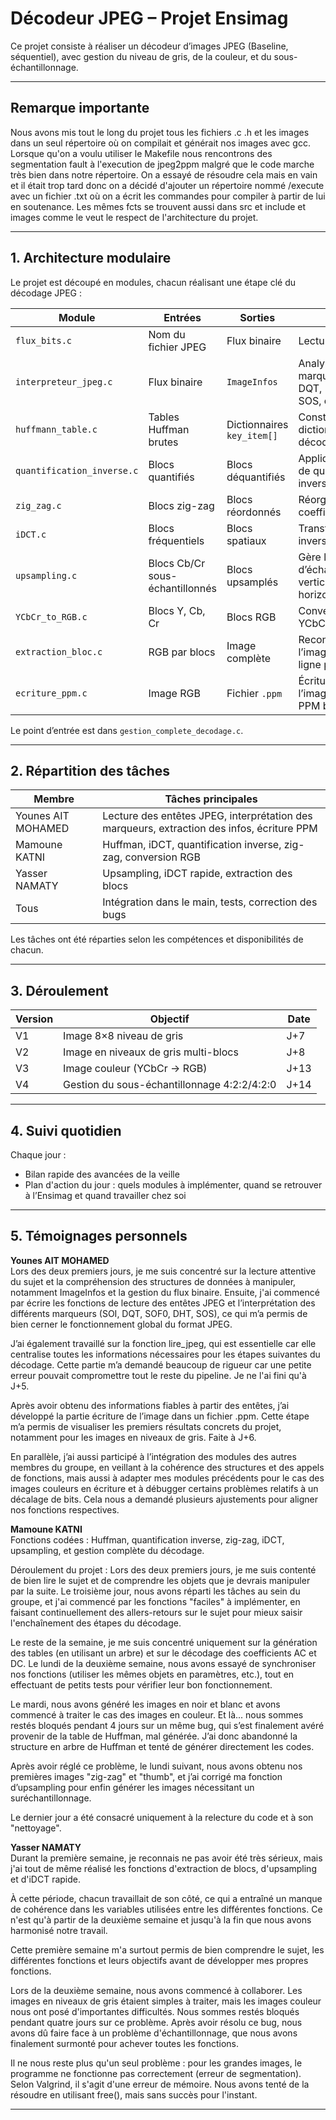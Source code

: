 # Décodeur JPEG – Projet Ensimag

Ce projet consiste à réaliser un décodeur d’images JPEG (Baseline, séquentiel), avec gestion du niveau de gris, de la couleur, et du sous-échantillonnage.

---
## Remarque importante

Nous avons mis tout le long du projet tous les fichiers .c .h et les images dans un seul répertoire où on compilait et générait nos images avec gcc. Lorsque qu'on a voulu utiliser le Makefile nous rencontrons des segmentation fault à l'execution de jpeg2ppm malgré que le code marche très bien dans notre répertoire. On a essayé de résoudre cela mais en vain et il était trop tard donc on a décidé d'ajouter un répertoire nommé /execute avec un fichier .txt où on a écrit les commandes pour compiler à partir de lui en soutenance. Les mêmes fcts se trouvent aussi dans src et include et images comme le veut le respect de l'architecture du projet.

---

## 1. Architecture modulaire

Le projet est découpé en modules, chacun réalisant une étape clé du décodage JPEG :

| Module                    | Entrées                         | Sorties                          | Rôle                                                       |
|--------------------------|----------------------------------|----------------------------------|------------------------------------------------------------|
| `flux_bits.c`            | Nom du fichier JPEG             | Flux binaire                     | Lecture des bits                                           |
| `interpreteur_jpeg.c`    | Flux binaire                    | `ImageInfos`                     | Analyse des marqueurs (SOI, DQT, DHT, SOF0, SOS, etc.)     |
| `huffmann_table.c`       | Tables Huffman brutes           | Dictionnaires `key_item[]`       | Construction des dictionnaires de décodage                |
| `quantification_inverse.c` | Blocs quantifiés              | Blocs déquantifiés               | Applique la table de quantification inverse               |
| `zig_zag.c`              | Blocs zig-zag                   | Blocs réordonnés                 | Réorganise les coefficients DCT                           |
| `iDCT.c`                 | Blocs fréquentiels              | Blocs spatiaux                   | Transformée inverse DCT                                   |
| `upsampling.c`           | Blocs Cb/Cr sous-échantillonnés | Blocs upsamplés                  | Gère les cas d’échantillonnage vertical et horizontal     |
| `YCbCr_to_RGB.c`         | Blocs Y, Cb, Cr                 | Blocs RGB                        | Conversion YCbCr → RGB                                    |
| `extraction_bloc.c`      | RGB par blocs                   | Image complète                   | Reconstruit l’image finale ligne par ligne                |
| `ecriture_ppm.c`         | Image RGB                       | Fichier `.ppm`                   | Écriture de l’image au format PPM binaire                 |

Le point d’entrée est dans `gestion_complete_decodage.c`.

---


## 2. Répartition des tâches

| Membre             | Tâches principales                                                                 |
|--------------------|-------------------------------------------------------------------------------------|
| Younes AIT MOHAMED | Lecture des entêtes JPEG, interprétation des marqueurs, extraction des infos, écriture PPM |
| Mamoune KATNI      | Huffman, iDCT, quantification inverse, zig-zag, conversion RGB                     |
| Yasser NAMATY      | Upsampling, iDCT rapide, extraction des blocs                                      |
| Tous               | Intégration dans le main, tests, correction des bugs                               |

Les tâches ont été réparties selon les compétences et disponibilités de chacun.

---

## 3. Déroulement

| Version | Objectif                                     | Date  |
|---------|----------------------------------------------|--------|
| V1      | Image 8×8 niveau de gris                     | J+7    |
| V2      | Image en niveaux de gris multi-blocs        | J+8    |
| V3      | Image couleur (YCbCr → RGB)                 | J+13   |
| V4      | Gestion du sous-échantillonnage 4:2:2/4:2:0 | J+14   |

---

## 4. Suivi quotidien

Chaque jour :
- Bilan rapide des avancées de la veille
- Plan d'action du jour : quels modules à implémenter, quand se retrouver à l’Ensimag et quand travailler chez soi

---

## 5. Témoignages personnels

**Younes AIT MOHAMED**  
Lors des deux premiers jours, je me suis concentré sur la lecture attentive du sujet et la compréhension des structures de données à manipuler, notamment ImageInfos et la gestion du flux binaire. Ensuite, j'ai commencé par écrire les fonctions de lecture des entêtes JPEG et l’interprétation des différents marqueurs (SOI, DQT, SOF0, DHT, SOS), ce qui m’a permis de bien cerner le fonctionnement global du format JPEG.

J’ai également travaillé sur la fonction lire_jpeg, qui est essentielle car elle centralise toutes les informations nécessaires pour les étapes suivantes du décodage. Cette partie m’a demandé beaucoup de rigueur car une petite erreur pouvait compromettre tout le reste du pipeline. Je ne l'ai fini qu'à J+5.

Après avoir obtenu des informations fiables à partir des entêtes, j’ai développé la partie écriture de l’image dans un fichier .ppm. Cette étape m’a permis de visualiser les premiers résultats concrets du projet, notamment pour les images en niveaux de gris. Faite à J+6.

En parallèle, j’ai aussi participé à l’intégration des modules des autres membres du groupe, en veillant à la cohérence des structures et des appels de fonctions, mais aussi à adapter mes modules précédents pour le cas des images couleurs en écriture et à débugger certains problèmes relatifs à un décalage de bits. Cela nous a demandé plusieurs ajustements pour aligner nos fonctions respectives. 


**Mamoune KATNI**  
Fonctions codées : Huffman, quantification inverse, zig-zag, iDCT, upsampling, et gestion complète du décodage.

Déroulement du projet :
Lors des deux premiers jours, je me suis contenté de bien lire le sujet et de comprendre les objets que je devrais manipuler par la suite. Le troisième jour, nous avons réparti les tâches au sein du groupe, et j'ai commencé par les fonctions "faciles" à implémenter, en faisant continuellement des allers-retours sur le sujet pour mieux saisir l'enchaînement des étapes du décodage.

Le reste de la semaine, je me suis concentré uniquement sur la génération des tables (en utilisant un arbre) et sur le décodage des coefficients AC et DC. Le lundi de la deuxième semaine, nous avons essayé de synchroniser nos fonctions (utiliser les mêmes objets en paramètres, etc.), tout en effectuant de petits tests pour vérifier leur bon fonctionnement.

Le mardi, nous avons généré les images en noir et blanc et avons commencé à traiter le cas des images en couleur. Et là... nous sommes restés bloqués pendant 4 jours sur un même bug, qui s’est finalement avéré provenir de la table de Huffman, mal générée. J’ai donc abandonné la structure en arbre de Huffman et tenté de générer directement les codes.

Après avoir réglé ce problème, le lundi suivant, nous avons obtenu nos premières images "zig-zag" et "thumb", et j’ai corrigé ma fonction d’upsampling pour enfin générer les images nécessitant un suréchantillonnage.

Le dernier jour a été consacré uniquement à la relecture du code et à son "nettoyage".

**Yasser NAMATY**  
Durant la première semaine, je reconnais ne pas avoir été très sérieux, mais j'ai tout de même réalisé les fonctions d'extraction de blocs, d'upsampling et d'iDCT rapide.

À cette période, chacun travaillait de son côté, ce qui a entraîné un manque de cohérence dans les variables utilisées entre les différentes fonctions. Ce n'est qu'à partir de la deuxième semaine et jusqu'à la fin que nous avons harmonisé notre travail.

Cette première semaine m'a surtout permis de bien comprendre le sujet, les différentes fonctions et leurs objectifs avant de développer mes propres fonctions.

Lors de la deuxième semaine, nous avons commencé à collaborer. Les images en niveaux de gris étaient simples à traiter, mais les images couleur nous ont posé d'importantes difficultés. Nous sommes restés bloqués pendant quatre jours sur ce problème. Après avoir résolu ce bug, nous avons dû faire face à un problème d'échantillonnage, que nous avons finalement surmonté pour achever toutes les fonctions.

Il ne nous reste plus qu'un seul problème : pour les grandes images, le programme ne fonctionne pas correctement (erreur de segmentation). Selon Valgrind, il s'agit d'une erreur de mémoire. Nous avons tenté de la résoudre en utilisant free(), mais sans succès pour l'instant.

---


